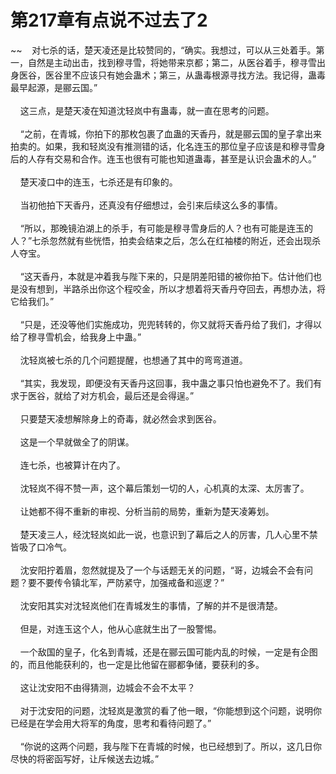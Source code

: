 # 第217章有点说不过去了2
~~&nbsp;&nbsp;&nbsp;&nbsp;对七杀的话，楚天凌还是比较赞同的，“确实。我想过，可以从三处着手。第一，自然是主动出击，找到穆寻雪，将她带来京都；第二，从医谷着手，穆寻雪出身医谷，医谷里不应该只有她会蛊术；第三，从蛊毒根源寻找方法。我记得，蛊毒最早起源，是郦云国。”<br><br>&nbsp;&nbsp;&nbsp;&nbsp;这三点，是楚天凌在知道沈轻岚中有蛊毒，就一直在思考的问题。<br><br>&nbsp;&nbsp;&nbsp;&nbsp;“之前，在青城，你拍下的那枚包裹了血蛊的天香丹，就是郦云国的皇子拿出来拍卖的。如果，我和轻岚没有推测错的话，化名连玉的那位皇子应该是和穆寻雪身后的人存有交易和合作。连玉也很有可能也知道蛊毒，甚至是认识会蛊术的人。”<br><br>&nbsp;&nbsp;&nbsp;&nbsp;楚天凌口中的连玉，七杀还是有印象的。<br><br>&nbsp;&nbsp;&nbsp;&nbsp;当初他拍下天香丹，还真没有仔细想过，会引来后续这么多的事情。<br><br>&nbsp;&nbsp;&nbsp;&nbsp;“所以，那晚镜泊湖上的杀手，有可能是穆寻雪身后的人？也有可能是连玉的人？”七杀忽然就有些恍悟，拍卖会结束之后，怎么在红袖楼的附近，还会出现杀人夺宝。<br><br>&nbsp;&nbsp;&nbsp;&nbsp;“这天香丹，本就是冲着我与陛下来的，只是阴差阳错的被你拍下。估计他们也是没有想到，半路杀出你这个程咬金，所以才想着将天香丹夺回去，再想办法，将它给我们。”<br><br>&nbsp;&nbsp;&nbsp;&nbsp;“只是，还没等他们实施成功，兜兜转转的，你又就将天香丹给了我们，才得以给了穆寻雪机会，给我身上中蛊。”<br><br>&nbsp;&nbsp;&nbsp;&nbsp;沈轻岚被七杀的几个问题提醒，也想通了其中的弯弯道道。<br><br>&nbsp;&nbsp;&nbsp;&nbsp;“其实，我发现，即便没有天香丹这回事，我中蛊之事只怕也避免不了。我们有求于医谷，就给了对方机会，最后还是会得逞。”<br><br>&nbsp;&nbsp;&nbsp;&nbsp;只要楚天凌想解除身上的奇毒，就必然会求到医谷。<br><br>&nbsp;&nbsp;&nbsp;&nbsp;这是一个早就做全了的阴谋。<br><br>&nbsp;&nbsp;&nbsp;&nbsp;连七杀，也被算计在内了。<br><br>&nbsp;&nbsp;&nbsp;&nbsp;沈轻岚不得不赞一声，这个幕后策划一切的人，心机真的太深、太厉害了。<br><br>&nbsp;&nbsp;&nbsp;&nbsp;让她都不得不重新的审视、分析当前的局势，重新为楚天凌筹划。<br><br>&nbsp;&nbsp;&nbsp;&nbsp;楚天凌三人，经沈轻岚如此一说，也意识到了幕后之人的厉害，几人心里不禁皆吸了口冷气。<br><br>&nbsp;&nbsp;&nbsp;&nbsp;沈安阳拧着眉，忽然就提及了一个与话题无关的问题，“哥，边城会不会有问题？要不要传令镇北军，严防紧守，加强戒备和巡逻？”<br><br>&nbsp;&nbsp;&nbsp;&nbsp;沈安阳其实对沈轻岚他们在青城发生的事情，了解的并不是很清楚。<br><br>&nbsp;&nbsp;&nbsp;&nbsp;但是，对连玉这个人，他从心底就生出了一股警惕。<br><br>&nbsp;&nbsp;&nbsp;&nbsp;一个敌国的皇子，化名到青城，还是在郦云国可能内乱的时候，一定是有企图的，而且他能获利的，也一定是比他留在郦都争储，要获利的多。<br><br>&nbsp;&nbsp;&nbsp;&nbsp;这让沈安阳不由得猜测，边城会不会不太平？<br><br>&nbsp;&nbsp;&nbsp;&nbsp;对于沈安阳的问题，沈轻岚是激赏的看了他一眼，“你能想到这个问题，说明你已经是在学会用大将军的角度，思考和看待问题了。”<br><br>&nbsp;&nbsp;&nbsp;&nbsp;“你说的这两个问题，我与陛下在青城的时候，也已经想到了。所以，这几日你尽快的将密函写好，让斥候送去边城。”<br><br>
                    

<script>_fwqdsqadxfw()</script>
<div><script>_dfwf1dw();</script></div>
<div><script>_dfwf1agdw();</script></div>
                
